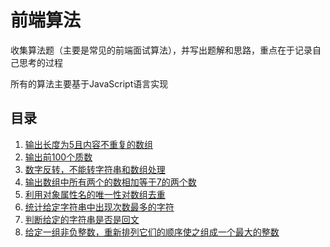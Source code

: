 # 前端算法

收集算法题（主要是常见的前端面试算法），并写出题解和思路，重点在于记录自己思考的过程

所有的算法主要基于JavaScript语言实现

## 目录

1. [输出长度为5且内容不重复的数组](https://github.com/MY729/algorithm/issues/1)
2. [输出前100个质数](https://github.com/MY729/algorithm/issues/2)
3. [数字反转，不能转字符串和数组处理](https://github.com/MY729/algorithm/issues/3)
4. [输出数组中所有两个的数相加等于7的两个数](https://github.com/MY729/algorithm/issues/4)
5. [利用对象属性名的唯一性对数组去重](https://github.com/MY729/algorithm/issues/5)
6. [统计给定字符串中出现次数最多的字符](https://github.com/MY729/algorithm/issues/6)
7. [判断给定的字符串是否是回文](https://github.com/MY729/algorithm/issues/7)
8. [给定一组非负整数，重新排列它们的顺序使之组成一个最大的整数](https://github.com/MY729/algorithm/issues/8)

